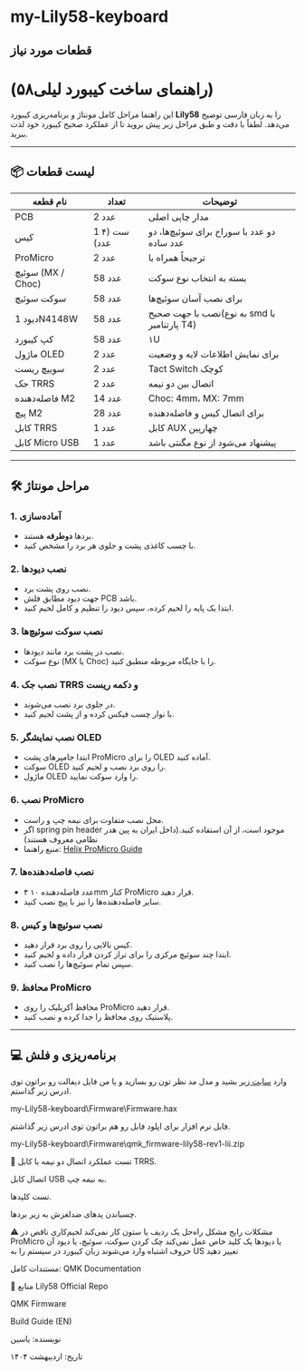 # my-Lily58-keyboard



## قطعات مورد نیاز

#  (راهنمای ساخت کیبورد لیلی۵۸)

این راهنما مراحل کامل مونتاژ و برنامه‌ریزی کیبورد **Lily58** را به زبان فارسی توضیح می‌دهد. لطفاً با دقت و طبق مراحل زیر پیش بروید تا از عملکرد صحیح کیبورد خود لذت ببرید.

---

## 📦 لیست قطعات

| نام قطعه | تعداد | توضیحات |
|----------|--------|----------|
| PCB | 2 عدد | مدار چاپی اصلی |
| کیس | 1 ست (۴ عدد) | دو عدد با سوراخ برای سوئیچ‌ها، دو عدد ساده |
| ProMicro | 2 عدد | ترجیحاً همراه با   |
| سوئیچ (MX / Choc) | 58 عدد | بسته به انتخاب نوع سوکت |
| سوکت سوئیچ | 58 عدد | برای نصب آسان سوئیچ‌ها |
| دیود 1N4148W | 58 عدد | نصب با جهت صحیح(به نوع smd با پارتنامبر T4) |
| کپ کیبورد | 58 عدد | ۱U |
| ماژول OLED | 2 عدد | برای نمایش اطلاعات لایه و وضعیت |
| سوییچ ریست | 2 عدد | Tact Switch کوچک |
| جک TRRS | 2 عدد | اتصال بین دو نیمه |
| فاصله‌دهنده M2 | 14 عدد | Choc: 4mm، MX: 7mm |
| پیچ M2 | 28 عدد | برای اتصال کیس و فاصله‌دهنده |
| کابل TRRS | 1 عدد | کابل AUX چهارپین |
| کابل Micro USB | 1 عدد | پیشنهاد می‌شود از نوع مگنتی باشد |

---

## 🛠️ مراحل مونتاژ

### 1. آماده‌سازی
- بردها **دوطرفه** هستند.
- با چسب کاغذی پشت و جلوی هر برد را مشخص کنید.

### 2. نصب دیودها
- نصب روی پشت برد.
- جهت دیود مطابق فلش PCB باشد.
- ابتدا یک پایه را لحیم کرده، سپس دیود را تنظیم و کامل لحیم کنید.

### 3. نصب سوکت سوئیچ‌ها
- نصب در پشت برد مانند دیودها.
- نوع سوکت (MX یا Choc) را با جایگاه مربوطه منطبق کنید.

### 4. نصب جک TRRS و دکمه ریست
- در جلوی برد نصب می‌شوند.
- با نوار چسب فیکس کرده و از پشت لحیم کنید.

### 5. نصب نمایشگر OLED
- ابتدا جامپرهای پشت ProMicro را برای OLED آماده کنید.
- سوکت OLED را روی برد نصب و لحیم کنید.
- ماژول OLED را وارد سوکت نمایید.

### 6. نصب ProMicro
- محل نصب متفاوت برای نیمه چپ و راست.
- اگر spring pin header موجود است، از آن استفاده کنید.(داخل ایران به پین هدر نظامی معروف هستند)
- منبع راهنما: [Helix ProMicro Guide](https://github.com/MakotoKurauchi/helix/blob/master/Doc/buildguide_en.md#pro-micro)

### 7. نصب فاصله‌دهنده‌ها
- ۴ عدد فاصله‌دهنده ۱۰mm کنار ProMicro قرار دهید.
- سایر فاصله‌دهنده‌ها را نیز با پیچ نصب کنید.

### 8. نصب سوئیچ‌ها و کیس
- کیس بالایی را روی برد قرار دهید.
- ابتدا چند سوئیچ مرکزی را برای تراز کردن قرار داده و لحیم کنید.
- سپس تمام سوئیچ‌ها را نصب کنید.

### 9. محافظ ProMicro
- محافظ آکریلیک را روی ProMicro قرار دهید.
- پلاستیک روی محافظ را جدا کرده و نصب کنید.

---

## 💻 برنامه‌ریزی و فلش
وارد [سایت ](https://config.qmk.fm/#/lily58/rev1/LAYOUT) زیر بشید و مدل مد نظر تون رو بسازید و یا من فایل دیفالت رو براتون توی ادرس زیر گذاستم.


my-Lily58-keyboard\Firmware\Firmware.hax

فایل نرم افزار برای اپلود فابل رو هم براتون توی ادرس زیر گذاشتم.

my-Lily58-keyboard\Firmware\qmk_firmware-lily58-rev1-lii.zip


🧪 تست عملکرد
اتصال دو نیمه با کابل TRRS.

اتصال کابل USB به نیمه چپ.

تست کلیدها.

چسباندن پدهای ضدلغزش به زیر بردها.

⚠️ مشکلات رایج
مشکل	راه‌حل
یک ردیف یا ستون کار نمی‌کند	لحیم‌کاری ناقص در ProMicro یا دیودها
یک کلید خاص عمل نمی‌کند	چک کردن سوکت، سوئیچ، یا دیود آن
حروف اشتباه وارد می‌شوند	زبان کیبورد در سیستم را به US تغییر دهید


مستندات کامل: QMK Documentation

🧷 منابع
Lily58 Official Repo

QMK Firmware

Build Guide (EN)

نویسنده: یاسین

تاریخ: اردیبهشت ۱۴۰۴
